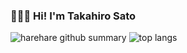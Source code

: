 ### 👨‍💻👋 Hi! I'm Takahiro Sato

![harehare github summary](https://github-profile-summary-cards.vercel.app/api/cards/profile-details?username=harehare&theme=2077)
![top langs](https://github-readme-stats.vercel.app/api/top-langs/?username=harehare&layout=normal&hide=html&hide_border=true&title_color=fff&icon_color=79ff97&text_color=9f9f9f&bg_color=151515)

